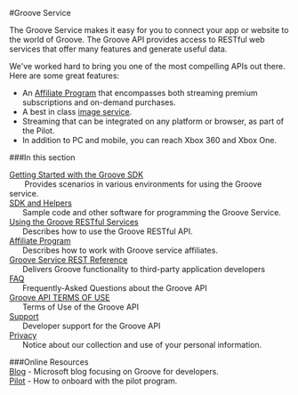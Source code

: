 #Groove Service


The Groove Service makes it easy for you to connect your app or website to the world of Groove. The Groove API provides access to RESTful web services that offer many features and generate useful data. 

We've worked hard to bring you one of the most compelling APIs out there. Here are some great features:  

+ An [Affiliate Program] that encompasses both streaming premium subscriptions and on-demand purchases.  
+ A best in class [image service].
+ Streaming that can be integrated on any platform or browser, as part of the Pilot.
+ In addition to PC and mobile, you can reach Xbox 360 and Xbox One.


[image service]: Using%20the%20Groove%20RESTful%20Services/Image%20Service.md

###In this section

[Getting Started with the Groove SDK]  
&nbsp;&nbsp;&nbsp;&nbsp;&nbsp;&nbsp; Provides scenarios in various environments for using the Groove service.    
[SDK and Helpers]  
&nbsp;&nbsp;&nbsp;&nbsp;&nbsp;&nbsp;Sample code and other software for programming the Groove Service.    
[Using the Groove RESTful Services]  
&nbsp;&nbsp;&nbsp;&nbsp;&nbsp;&nbsp;Describes how to use the Groove RESTful API.    
[Affiliate Program]  
&nbsp;&nbsp;&nbsp;&nbsp;&nbsp;&nbsp;Describes how to work with Groove service affiliates.    
    [Groove Service REST Reference]  
&nbsp;&nbsp;&nbsp;&nbsp;&nbsp;&nbsp;Delivers Groove functionality to third-party application developers    
[FAQ]  
&nbsp;&nbsp;&nbsp;&nbsp;&nbsp;&nbsp;Frequently-Asked Questions about the Groove API    
[Groove API TERMS OF USE]  
&nbsp;&nbsp;&nbsp;&nbsp;&nbsp;&nbsp;Terms of Use of the Groove API    
[Support]  
&nbsp;&nbsp;&nbsp;&nbsp;&nbsp;&nbsp;Developer support for the Groove API    
[Privacy]  
&nbsp;&nbsp;&nbsp;&nbsp;&nbsp;&nbsp;Notice about our collection and use of your personal information.

###Online Resources  
[Blog] - Microsoft blog focusing on Groove for developers.  
[Pilot] - How to onboard with the pilot program.

[Getting Started with the Groove SDK]: Getting%20Started.md
[SDK and Helpers]: SDK%20and%20helpers/SdK%20and%20Helpers.md
[Using the Groove RESTful Services]:Using%20the%20Groove%20RESTful%20Services/Using%20the%20Groove%20RESTful%20Services.md
[Privacy]:Privacy.md
[Support]:Support.md
[Groove API TERMS OF USE]:Groove%20API%20Terms%20of%20Use.md
[FAQ]:FAQ.md
[Groove Service REST Reference]:Groove%20service%20REST%20Reference/Groove%20Service%20REST%20Reference.md
[Affiliate Program]:http://www.microsoftaffiliates.com/
[Pilot]:https://music.microsoft.com/developer/pilot
[Blog]:http://www.google.com
